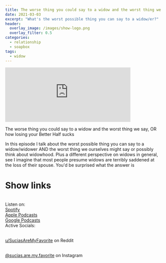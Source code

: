 ```yaml
---
title: The worse thing you could say to a widow and the worst thing we say, OR how losing your Better Half sucks
date: 2021-03-03
excerpt: "What's the worst possible thing you can say to a widow/er?"
header:
  overlay_image: /images/show-logo.png
  overlay_filter: 0.5
categories:
  - relationship
  - soapbox
tags:
  - widow
---
```

  
<iframe src="https://open.spotify.com/embed-podcast/episode/0R4QUpMr5G3maL2dyh7GoX" width="80%" height="175" frameborder="0" allowtransparency="true" allow="encrypted-media"></iframe>

The worse thing you could say to a widow and the worst thing we say, OR how losing your Better Half sucks

In this episode I talk about the worst possible thing you can say to a widow/widower AND the worst thing we ourselves might say or possibly think about widowhood.
Plus a different perspective on widows in general, see I imagine that most people presume widows are terribly saddened at the loss of their spouse. You'd be surprised what the answer is

# Show links

<br> Listen on:
<br> [Spotify](https://open.spotify.com/show/3XjoipCU3QzeIaQAAQpBdW)  <a href='https://open.spotify.com/show/3XjoipCU3QzeIaQAAQpBdW'><i class='fab fa-spotify'></i></a>
<br> [Apple Podcasts](https://podcasts.apple.com/us/podcast/sucias-are-my-favorite/id1548173787) <a href='https://podcasts.apple.com/us/podcast/sucias-are-my-favorite/id1548173787'> <i class='fas fa-podcast'></i></a>
<br> [Google Podcasts](https://podcasts.google.com/feed/aHR0cHM6Ly9hbmNob3IuZm0vcy80MjI0YzYzYy9wb2RjYXN0L3Jzcw)  <a href='https://podcasts.google.com/feed/aHR0cHM6Ly9hbmNob3IuZm0vcy80MjI0YzYzYy9wb2RjYXN0L3Jzcw'><i class='fab fa-google-play'></i></a>
<br> Active Socials:

<br> [u/SuciasAreMyFavorite](https://reddit.com/u/suciasaremyfavorite/submitted) on Reddit <a href='https://reddit.com/u/suciasaremyfavorite/submitted'><i class='fab fa-reddit'></i></a>

<br> [@sucias.are.my.favorite](https://instagram.com/sucias.are.my.favorite) on Instagram  <a href='https://www.instagram.com/sucias.are.my.favorite'><i class='fab fa-instagram'></i></a>
